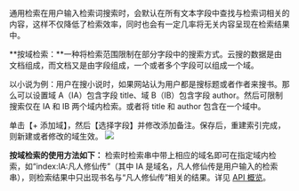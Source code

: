 通用检索在用户输入检索词搜索时，会默认在所有文本字段中查找与检索词相关的内容，这样不仅降低了检索效率，同时也会有一定几率将无关内容呈现在检索结果中。

**按域检索：**一种将检索范围限制在部分字段中的搜索方式。云搜的数据是由文档组成，而文档又是由字段组成，一个或者多个字段可以组成一个域。

以小说为例：用户在搜小说时，如果网站认为用户都是搜标题或者作者来搜书。那么可以设置域 A（IA）包含字段 title、域 B（IB）包含字段 author。然后可限制搜索仅在 IA 和 IB 两个域内检索。或者将 title 和 author 包含在一个域中。

单击【+ 添加域】，然后【选择字段】并修改添加备注。保存后，重建索引完成，则新建或者修改的域生效。
![](https://main.qcloudimg.com/raw/b705ceba19843b6960a54bf514074117.png)

**按域检索的使用方法如下：**
检索时检索串中带上相应的域名即可在指定域内检索，如“index:IA:凡人修仙传”（其中 IA 是域名，凡人修仙传是用户输入的检索串），则检索结果中只出现书名与“凡人修仙传”相关的结果。详见 [API 概览](https://cloud.tencent.com/document/product/270/42321)。
